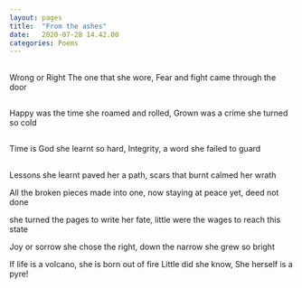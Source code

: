 ```yaml
---
layout: pages
title:  "From the ashes"
date:   2020-07-28 14.42.00
categories: Poems
---
```


##
Wrong or Right
The one that she wore,
Fear and fight 
came through the door 

## 
Happy was the time
she roamed and rolled,
Grown was a crime
she turned so cold

##
Time is God
she learnt so hard,
Integrity, a word
she failed to guard

## 
Lessons she learnt
paved her a path,
scars that burnt
calmed her wrath
 
All the broken pieces
made into one,
now staying at peace
yet, deed not done
 
she turned the pages
to write her fate,
little were the wages
to reach this state
 
Joy or sorrow
she chose the right,
down the narrow
she grew so bright
 
If life is a volcano,
she is born out of fire
Little did she know,
She herself is a pyre!
